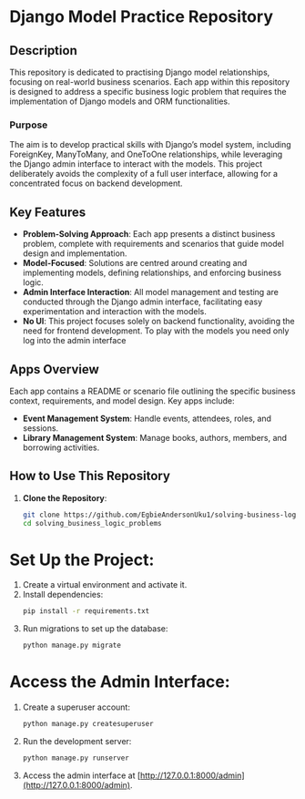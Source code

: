 # **Django Model Practice Repository**

## **Description**
This repository is dedicated to practising Django model relationships, focusing on real-world business scenarios. Each app within this repository is designed to address a specific business logic problem that requires the implementation of Django models and ORM functionalities.

### **Purpose**
The aim is to develop practical skills with Django’s model system, including ForeignKey, ManyToMany, and OneToOne relationships, while leveraging the Django admin interface to interact with the models. This project deliberately avoids the complexity of a full user interface, allowing for a concentrated focus on backend development.


## **Key Features**
- **Problem-Solving Approach**: Each app presents a distinct business problem, complete with requirements and scenarios that guide model design and implementation.
- **Model-Focused**: Solutions are centred around creating and implementing models, defining relationships, and enforcing business logic.
- **Admin Interface Interaction**: All model management and testing are conducted through the Django admin interface, facilitating easy experimentation and interaction with the models.
- **No UI**: This project focuses solely on backend functionality, avoiding the need for frontend development. To play with the models
you need only log into the admin interface

## **Apps Overview**
Each app contains a README or scenario file outlining the specific business context, requirements, and model design. Key apps include:

- **Event Management System**: Handle events, attendees, roles, and sessions.
- **Library Management System**: Manage books, authors, members, and borrowing activities.


## **How to Use This Repository**
1. **Clone the Repository**:
   ```bash
   git clone https://github.com/EgbieAndersonUku1/solving-business-logic.git
   cd solving_business_logic_problems


# Set Up the Project:

1. Create a virtual environment and activate it.
2. Install dependencies:
    ```bash
    pip install -r requirements.txt
    ```
3. Run migrations to set up the database:
    ```bash
    python manage.py migrate
    ```

# Access the Admin Interface:

1. Create a superuser account:
    ```bash
    python manage.py createsuperuser
    ```
2. Run the development server:
    ```bash
    python manage.py runserver
    ```
3. Access the admin interface at [http://127.0.0.1:8000/admin](http://127.0.0.1:8000/admin).
